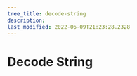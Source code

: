 ```yaml
---
tree_title: decode-string
description: 
last_modified: 2022-06-09T21:23:28.2328
---
```


# Decode String
